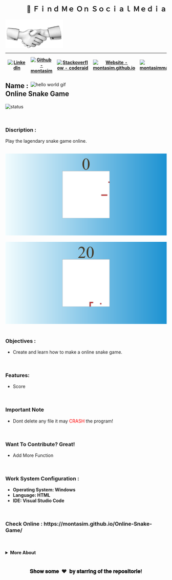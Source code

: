 <!-- 𝙲𝚘𝚗𝚗𝚎𝚌𝚝 𝚆𝚒𝚝𝚑 𝙼𝚎  -->
<h2 align="right"><b> 🔸 Ｆｉｎｄ Ｍｅ Ｏｎ Ｓｏｃｉａｌ Ｍｅｄｉａ  </b></h2>


[//]: # "handshake gif"

<img align="left" alt="handshake gif" src="https://github.com/montasim/montasim/blob/master/Media/Gif/handshake.gif" width="180px">
 
<br>
<br>
<br>

<table align="right">
    <thead>
        <tr>
            <th align="center"><a href="https://www.linkedin.com/in/montasim"><img align="center" alt="LinkedIn" width="35px" src="https://github.com/montasim/montasim/blob/master/Media/Icons/Social/linkedin.svg"/></a></th>
	    <th align="center"><a href="https://www.github.com/montasim"><img align="center" alt="Github - montasim" width="35px"   src="https://github.com/montasim/montasim/blob/master/Media/Icons/Social/github.svg"/></a></th>
            <th align="center"><a href="https://stackoverflow.com/users/10429621/coderaid"><img align="center" alt="Stackoverflow - coderaid" width="35px" src="https://github.com/montasim/montasim/blob/master/Media/Icons/Social/stackoverflow.svg"/></a></th>
            <th align="center"><a href="https://montasim.github.io"><img align="center" alt="Website - montasim.github.io" width="35px" src="https://github.com/montasim/montasim/blob/master/Media/Icons/Social/website.svg"/></a></th>
            <th align="center"><a href="mailto:montasimmamun@gmail.com"><img align="center" alt="Gmail - montasimmamun@gmail.com" width="35px" src="https://github.com/montasim/montasim/blob/master/Media/Icons/Social/gmail.svg"/></a></th>
            <th align="center"><a href="https://twitter.com/montasimmamun"><img align="center" alt="Twitter - montasim" width="35px" src="https://github.com/montasim/montasim/blob/master/Media/Icons/Social/twitter.svg"/></a></th>
            <th align="center"><a href="https://www.instagram.com/mr.montasim"><img align="center" alt="Instagram - mr.montasim" width="35px" src="https://github.com/montasim/montasim/blob/master/Media/Icons/Social/instagram.svg"/></a></th>
            <th align="center"><a href="https://www.youtube.com/channel/UCkkBnedfjKU-toiKQ-rxvtA"><img align="center" alt="YouTube -Rohan Das" width="35px" src="https://github.com/montasim/montasim/blob/master/Media/Icons/Social/youtube.svg"/></a></th>
        </tr>
    </thead>
</table>
<!-- end Connect With Me -->

<br>
<br>
<br>
<br>
<br>
<br>

[//]: # "hello world gif"

<img align="right" alt="hello world gif" src="https://github.com/montasim/GitHub-Repository-Template/blob/main/extra/hello%20world.gif" width="425px">
 
<h2 align="left"> Name : Online Snake Game </h2>

<p align="left">
  <img align="center" alt="status" src="https://forthebadge.com/images/badges/built-with-love.svg" />
</p>

<br>

<h3 align="left"> Discription : </h3>

<p align="left"> Play the lagendary snake game online. </p>

<br>

<div align="center">
  <img src="https://github.com/montasim/Online-Snake-Game/blob/main/Resources/home.png?raw=true">
</div>

<br>

<div align="center">
  <img src="https://github.com/montasim/Online-Snake-Game/blob/main/Resources/played.png?raw=true">
</div>

<br>

<h3 align="left"> Objectives :   </h3>

- Create and learn how to make a online snake game.

<br>

<h3 align="left"> Features: </h3>  

- Score

<br>

<h3 align="left">Important Note</h3>

- Dont delete any file it may <font color='red'>CRASH</font> the program!

<br>

<h3 align="left"> Want To Contribute? Great! </h3>

 - Add More Function
 
 <br>

<h3 align="left"> Work System Configuration : </h3> 

- <b> Operating System: Windows</b>  
- <b> Language: HTML</b>  
- <b> IDE: Visual Studio Code</b>  

<br>

<h3 align="left"> Check Online : https://montasim.github.io/Online-Snake-Game/</h3>

<br>
<br>


[//]: # "More About "  
<details>
<summary>
    <b> More About  </b>
</summary>
	
<br>
<br>


<h3 align="center"> Stats </h3>

<p align="center">
  <img alt=" Github Stats" src = "https://github-readme-stats.vercel.app/api/pin/?username=montasim&repo=Online-Snake-Game&show_icons=true&theme=radical&line_height=27&bg_color=0,EC6C6C,FFD479,FFFC79,73FA79&theme=graywhite">
</p>

<br>
    
<h3 align="left"> Project Status: </h3>
  
<p align="center"> <b>Active</b> </p>

<br>
<br>
<br>
<br>

[//]: # "Montasim's github cover gif"

<img align="center" alt="montasim's github cover gif" src="https://github.com/montasim/montasim/blob/master/Media/Gif/montasim%20github%20cover.gif" width="100%">

<br>

<br>
<br>
</details>


<br>

[//]: # "show some love paragraph"

<h3 align="center">𝐒𝐡𝐨𝐰 𝐬𝐨𝐦𝐞 &nbsp;❤️&nbsp; 𝐛𝐲 𝐬𝐭𝐚𝐫𝐫𝐢𝐧𝐠 𝐨𝐟 𝐭𝐡𝐞 𝐫𝐞𝐩𝐨𝐬𝐢𝐭𝐨𝐫𝐢𝐞!</h3>

<br>
